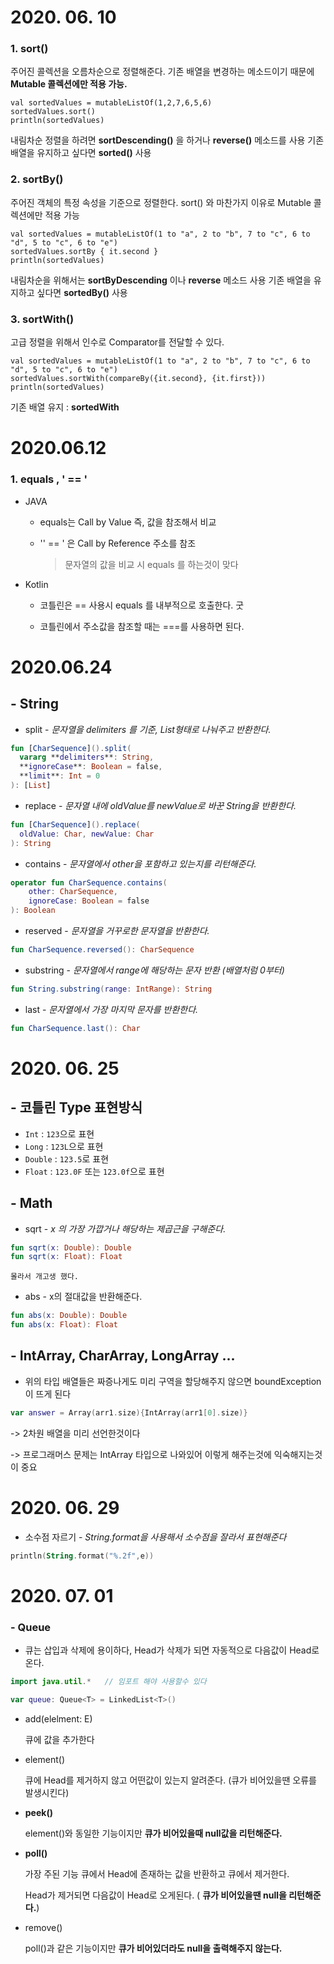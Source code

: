 # 2020. 06. 10

### 1. sort()

주어진 콜렉션을 오름차순으로 정렬해준다. 기존 배열을 변경하는 메소드이기 때문에 **Mutable 콜렉션에만 적용 가능.**

```
val sortedValues = mutableListOf(1,2,7,6,5,6)
sortedValues.sort()
println(sortedValues)
```

내림차순 정렬을 하려면 **sortDescending()** 을 하거나 **reverse()** 메소드를 사용
기존 배열을 유지하고 싶다면 **sorted()** 사용

### 2. sortBy()

주어진 객체의 특정 속성을 기준으로 정렬한다. sort() 와 마찬가지 이유로 Mutable 콜렉션에만 적용 가능

```
val sortedValues = mutableListOf(1 to "a", 2 to "b", 7 to "c", 6 to "d", 5 to "c", 6 to "e")
sortedValues.sortBy { it.second }
println(sortedValues)
```

내림차순을 위해서는 **sortByDescending** 이나 **reverse** 메소드 사용
기존 배열을 유지하고 싶다면 **sortedBy()** 사용

### 3. sortWith()

고급 정렬을 위해서 인수로 Comparator를 전달할 수 있다.

```
val sortedValues = mutableListOf(1 to "a", 2 to "b", 7 to "c", 6 to "d", 5 to "c", 6 to "e")
sortedValues.sortWith(compareBy({it.second}, {it.first}))
println(sortedValues)
```

기존 배열 유지 : **sortedWith**


# 2020.06.12

### 1.  equals , ' == '

- JAVA

  - equals는 Call by Value 즉, 값을 참조해서 비교

  - '' == ' 은 Call by Reference 주소를 참조 

    > 문자열의 값을 비교 시 equals 를 하는것이 맞다
    >
    > 

- Kotlin

  - 코틀린은 == 사용시 equals 를 내부적으로 호출한다.  굿

  - 코틀린에서 주소값을 참조할 때는 ===를 사용하면 된다.
  
  



# 2020.06.24

## - String 

- split - *문자열을 delimiters 를 기준, List형태로 나눠주고 반환한다.*

```kotlin
fun [CharSequence]().split(
  vararg **delimiters**: String,
  **ignoreCase**: Boolean = false,
  **limit**: Int = 0
): [List]
```



- replace - *문자열 내에 oldValue를 newValue로 바꾼 String을 반환한다.*

```kotlin
fun [CharSequence]().replace(
  oldValue: Char, newValue: Char
): String
```



- contains - *문자열에서 other을 포함하고 있는지를 리턴해준다.*

```kotlin
operator fun CharSequence.contains(
    other: CharSequence,
    ignoreCase: Boolean = false
): Boolean
```



- reserved - *문자열을 거꾸로한 문자열을 반환한다.*

```kotlin
fun CharSequence.reversed(): CharSequence
```



- substring - *문자열에서  range에 해당하는 문자 반환 (배열처럼 0부터)* 

```kotlin
fun String.substring(range: IntRange): String
```



- last - *문자열에서 가장 마지막 문자를 반환한다.*

```kotlin
fun CharSequence.last(): Char
```

# 2020. 06. 25

## - 코틀린 Type 표현방식

- `Int` : `123`으로 표현
- `Long` : `123L`으로 표현
- `Double` : `123.5`로 표현
- `Float` : `123.0F` 또는 `123.0f`으로 표현



##  - Math

- sqrt - *x 의 가장 가깝거나 해당하는 제곱근을 구해준다.* 

```kotlin
fun sqrt(x: Double): Double
fun sqrt(x: Float): Float
```

`몰라서 개고생 했다.`



- abs - x의 절대값을 반환해준다.

```kotlin
fun abs(x: Double): Double
fun abs(x: Float): Float
```


## - IntArray, CharArray, LongArray ...

- 위의 타입 배열들은 짜증나게도 미리 구역을 할당해주지 않으면 boundException이 뜨게 된다

```kotlin
var answer = Array(arr1.size){IntArray(arr1[0].size)}
```

-> 2차원 배열을 미리 선언한것이다

-> 프로그래머스 문제는 IntArray 타입으로 나와있어 이렇게 해주는것에 익숙해지는것이 중요



# 2020. 06. 29



- 소수점 자르기 - *String.format을 사용해서 소수점을 잘라서 표현해준다*

```kotlin
println(String.format("%.2f",e))
```

# 2020. 07. 01

### - Queue

- 큐는 삽입과 삭제에 용이하다, Head가 삭제가 되면 자동적으로 다음값이 Head로  온다.

```kotlin
import java.util.*   // 임포트 해야 사용할수 있다

var queue: Queue<T> = LinkedList<T>()
```

- add(elelment: E)

  큐에 값을 추가한다

- element()

  큐에 Head를 제거하지 않고 어떤값이 있는지 알려준다. (큐가 비어있을땐 오류를 발생시킨다)

- **peek()**

  element()와 동일한 기능이지만 **큐가 비어있을때 null값을 리턴해준다.**

- **poll()**

  가장 주된 기능 큐에서 Head에 존재하는 값을 반환하고 큐에서 제거한다.

  Head가 제거되면 다음값이 Head로 오게된다. ( **큐가 비어있을땐 null을 리턴해준다.**) 

- remove()

  poll()과 같은 기능이지만 **큐가 비어있더라도 null을 출력해주지 않는다.**
  
  
  
  



